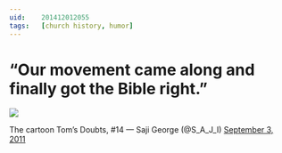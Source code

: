 ```yaml
---
uid:	201412012055
tags:	[church history, humor]
---
```


# “Our movement came along and finally got the Bible right.”

![](https://cmhelmer.com/media/201412012055_1.jpg)

The cartoon Tom’s Doubts, #14 — Saji George (@S\_A\_J\_I) [September 3, 2011](https://twitter.com/S_A_J_I/status/110040087445782528)
